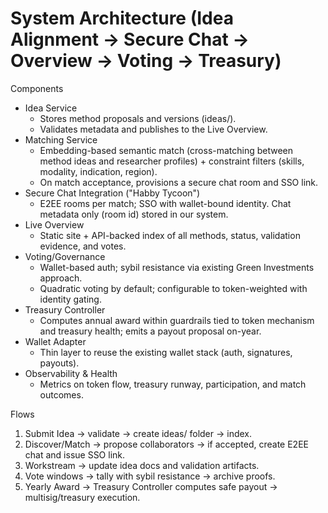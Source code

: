# System Architecture (Idea Alignment → Secure Chat → Overview → Voting → Treasury)

Components
- Idea Service
  - Stores method proposals and versions (ideas/<slug>).
  - Validates metadata and publishes to the Live Overview.
- Matching Service
  - Embedding-based semantic match (cross-matching between method ideas and researcher profiles) + constraint filters (skills, modality, indication, region).
  - On match acceptance, provisions a secure chat room and SSO link.
- Secure Chat Integration ("Habby Tycoon")
  - E2EE rooms per match; SSO with wallet-bound identity. Chat metadata only (room id) stored in our system.
- Live Overview
  - Static site + API-backed index of all methods, status, validation evidence, and votes.
- Voting/Governance
  - Wallet-based auth; sybil resistance via existing Green Investments approach.
  - Quadratic voting by default; configurable to token-weighted with identity gating.
- Treasury Controller
  - Computes annual award within guardrails tied to token mechanism and treasury health; emits a payout proposal on-year.
- Wallet Adapter
  - Thin layer to reuse the existing wallet stack (auth, signatures, payouts).
- Observability & Health
  - Metrics on token flow, treasury runway, participation, and match outcomes.

Flows
1) Submit Idea → validate → create ideas/<slug> folder → index.
2) Discover/Match → propose collaborators → if accepted, create E2EE chat and issue SSO link.
3) Workstream → update idea docs and validation artifacts.
4) Vote windows → tally with sybil resistance → archive proofs.
5) Yearly Award → Treasury Controller computes safe payout → multisig/treasury execution.